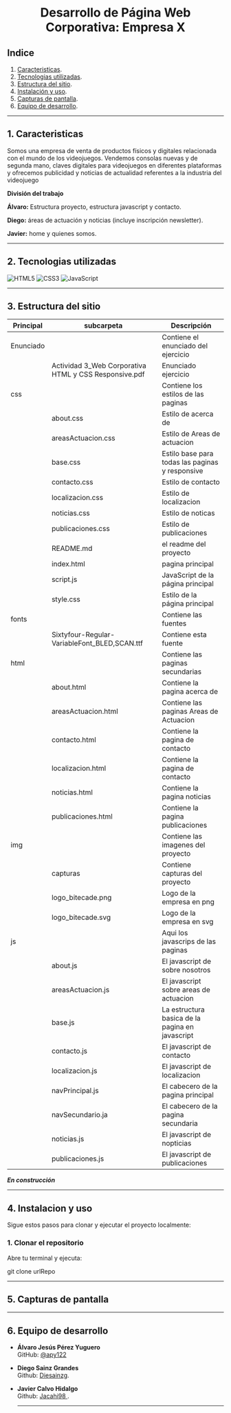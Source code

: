 # <p align="center"> Desarrollo de Página Web Corporativa: Empresa X</p>

## Indice
1. [Caracteristicas](#1.caracteristicas).
2. [Tecnologias utilizadas](#2.tecnologias-utilizadas).
3. [Estructura del sitio](#3.estructura-del-sitio).
4. [Instalación y uso](#4.instalacion-y-uso).
5. [Capturas de pantalla](#5.capturas-de-pantalla).
6. [Equipo de desarrollo](#6.equipo-de-desarrollo).

---
## 1. Caracteristicas

Somos una empresa de venta de productos físicos y digitales relacionada con el mundo de los videojuegos. Vendemos consolas nuevas y de segunda mano, claves digitales para videojuegos en diferentes plataformas y ofrecemos publicidad y noticias de actualidad referentes a la industria del videojuego

**División del trabajo**

**Álvaro:** Estructura proyecto, estructura javascript y contacto.

**Diego:** áreas de actuación y noticias (incluye inscripción  newsletter).

**Javier:** home y quienes somos. 
 

---
## 2. Tecnologias utilizadas

![HTML5](https://img.shields.io/badge/HTML5-E34F26?logo=html5&logoColor=white)
![CSS3](https://img.shields.io/badge/CSS3-1572B6?logo=css3&logoColor=white)
![JavaScript](https://img.shields.io/badge/JavaScript-F7DF1E?logo=javascript&logoColor=black)

---
## 3. Estructura del sitio
|Principal|subcarpeta|Descripción|
|-------|-------|-------|
|Enunciado||Contiene el enunciado del ejercicio|
||Actividad 3_Web Corporativa HTML y CSS Responsive.pdf|Enunciado ejercicio|
|css||Contiene los estilos de las paginas|
||about.css|Estilo de acerca de|
||areasActuacion.css|Estilo de Areas de actuacion|
||base.css|Estilo base para todas las paginas y responsive|
||contacto.css|Estilo de contacto|
||localizacion.css|Estilo de localizacion|
||noticias.css|Estilo de noticas|
||publicaciones.css|Estilo de publicaciones|
||README.md|el readme del proyecto|
||index.html|pagina principal|
||script.js|JavaScript de la página principal|
||style.css|Estilo de la página principal|
|fonts||Contiene las fuentes|
||Sixtyfour-Regular-VariableFont_BLED,SCAN.ttf|Contiene esta fuente|
|html||Contiene las paginas secundarias|
||about.html|Contiene la pagina acerca de|
||areasActuacion.html|Contiene las paginas Areas de Actuacion|
||contacto.html|Contiene la pagina de contacto|
||localizacion.html|Contiene la pagina de contacto|
||noticias.html|Contiene la pagina noticias|
||publicaciones.html|Contiene la pagina publicaciones|
|img||Contiene las imagenes del proyecto|
||capturas|Contiene capturas del proyecto|
||logo_bitecade.png|Logo de la empresa en png|
||logo_bitecade.svg|Logo de la empresa en svg|
|js||Aqui los javascrips de las paginas|
||about.js|El javascript de sobre nosotros|
||areasActuacion.js|El javascript sobre areas de actuacion|
||base.js| La estructura basica de la pagina en javascript|
||contacto.js|El javascript de contacto|
||localizacion.js|El javascript de localizacion|
||navPrincipal.js| El cabecero de la pagina principal|
||navSecundario.ja|El cabecero de la pagina secundaria|
||noticias.js|El javascript de nopticias|
||publicaciones.js|El javascript de publicaciones|


***En construcción***

---
## 4. Instalacion y uso

Sigue estos pasos para clonar y ejecutar el proyecto localmente:

### 1. Clonar el repositorio

Abre tu terminal y ejecuta:

git clone urlRepo

---
## 5. Capturas de pantalla


---
## 6. Equipo de desarrollo

- **Álvaro Jesús Pérez Yuguero**  
  GitHub: [@apy122](https://github.com/apy122)
- **Diego Sainz Grandes**  
  Github: [Diesainzg](https://github.com/Diesainzg).
- **Javier Calvo Hidalgo**  
  Github: [Jacahi98 ](https://github.com/Jacahi98).  

  ---
